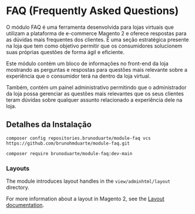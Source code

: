 # FAQ (Frequently Asked Questions)

O módulo FAQ é uma ferramenta desenvolvida para lojas virtuais que utilizam a plataforma de e-commerce Magento 2 e oferece respostas para as dúvidas mais frequentes dos clientes. É uma seção estratégica presente na loja que tem como objetivo permitir que os consumidores solucionem suas próprias questões de forma ágil e eficiente.

Este módulo contém um bloco de informações no front-end da loja mostrando as perguntas e respostas para questões mais relevante sobre a experiência que o consumidor terá na dentro da loja virtual.

Também, contém um painel administrativo permitindo que o administrador da loja possa gerenciar as questões mais relevantes que os seus clientes teram dúvidas sobre qualquer assunto relacionado a experiência dele na loja.

## Detalhes da Instalação

```
composer config repositories.brunoduarte/module-faq vcs https://github.com/brunohmduarte/module-faq.git
```
```
composer require brunoduarte/module-faq:dev-main
```

### Layouts

The module introduces layout handles in the `view/adminhtml/layout` directory.

For more information about a layout in Magento 2, see the [Layout documentation](https://developer.adobe.com/commerce/frontend-core/guide/layouts/).
